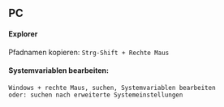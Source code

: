 ## PC

#### Explorer

Pfadnamen kopieren: `Strg-Shift + Rechte Maus `



#### Systemvariablen bearbeiten:

```
Windows + rechte Maus, suchen, Systemvariablen bearbeiten
oder: suchen nach erweiterte Systemeinstellungen

```
